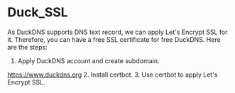 # Duck_SSL

As DuckDNS supports DNS text record, we can apply Let's Encrypt SSL for it. Therefore, you can have a free SSL certificate for free DuckDNS. Here are the steps:

1. Apply DuckDNS account and create subdomain.

https://www.duckdns.org
2. Install certbot.
3. Use certbot to apply Let's Encrypt SSL.

